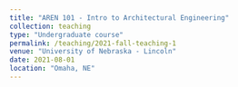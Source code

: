 ```yaml
---
title: "AREN 101 - Intro to Architectural Engineering"
collection: teaching
type: "Undergraduate course"
permalink: /teaching/2021-fall-teaching-1
venue: "University of Nebraska - Lincoln"
date: 2021-08-01
location: "Omaha, NE"
---
```


